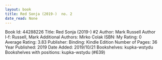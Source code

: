 ```yaml
---
layout: book
title: Red Sonja (2019-)  no. 2
date_read: None
---
```


Book Id: 44288226
Title: Red Sonja (2019-) #2
Author: Mark   Russell
Author l-f: Russell, Mark
Additional Authors: Mirko Colak
ISBN: 
My Rating: 0
Average Rating: 3.83
Publisher: 
Binding: Kindle Edition
Number of Pages: 36
Year Published: 2019
Date Added: 2019/10/21
Bookshelves: kupka-wstydu
Bookshelves with positions: kupka-wstydu (#639)

